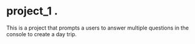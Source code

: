 # project_1 .
This is a project that prompts a users to answer multiple questions in the console to create a day trip.
